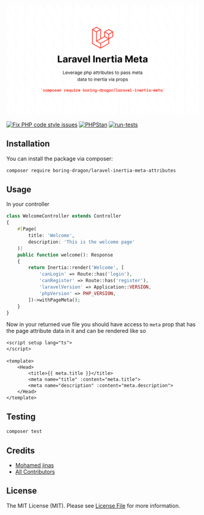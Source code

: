 ![cover](cover.png)

[![Fix PHP code style issues](https://github.com/boring-dragon/laravel-inertia-meta-attributes/actions/workflows/fix-php-code-style-issues.yml/badge.svg)](https://github.com/boring-dragon/laravel-inertia-meta-attributes/actions/workflows/fix-php-code-style-issues.yml)
[![PHPStan](https://github.com/boring-dragon/laravel-inertia-meta-attributes/actions/workflows/phpstan.yml/badge.svg)](https://github.com/boring-dragon/laravel-inertia-meta-attributes/actions/workflows/phpstan.yml)
[![run-tests](https://github.com/boring-dragon/laravel-inertia-meta-attributes/actions/workflows/run-tests.yml/badge.svg)](https://github.com/boring-dragon/laravel-inertia-meta-attributes/actions/workflows/run-tests.yml)

## Installation

You can install the package via composer:

```bash
composer require boring-dragon/laravel-inertia-meta-attributes
```

## Usage

In your controller

```php
class WelcomeController extends Controller
{
    #[Page(
        title: 'Welcome',
        description: 'This is the welcome page'
    )]
    public function welcome(): Response
    {
        return Inertia::render('Welcome', [
            'canLogin' => Route::has('login'),
            'canRegister' => Route::has('register'),
            'laravelVersion' => Application::VERSION,
            'phpVersion' => PHP_VERSION,
        ])->withPageMeta();
    }
}
```

Now in your returned vue file you should have access to `meta` prop that has the page attribute data in it and can be rendered like so

```vue
<script setup lang="ts">
</script>

<template>
    <Head>
        <title>{{ meta.title }}</title>
        <meta name="title" :content="meta.title">
        <meta name="description" :content="meta.description">
    </Head>
</template>
```
## Testing

```bash
composer test
```

## Credits

- [Mohamed jinas](https://github.com/boring-dragon)
- [All Contributors](../../contributors)

## License

The MIT License (MIT). Please see [License File](LICENSE.md) for more information.
